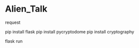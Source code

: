 # Alien_Talk

request


pip install flask
pip install pycryptodome
pip install cryptography


flask run
